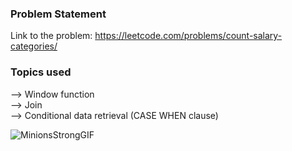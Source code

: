 ### Problem Statement
Link to the problem: https://leetcode.com/problems/count-salary-categories/

### Topics used
--> Window function<br>
--> Join<br>
--> Conditional data retrieval (CASE WHEN clause)

![MinionsStrongGIF](https://github.com/HeatTransfer/SQL_Mastery_Marathon/assets/53636141/0b5c7a98-1f9d-41a9-ac2e-eeb1700653e6)
